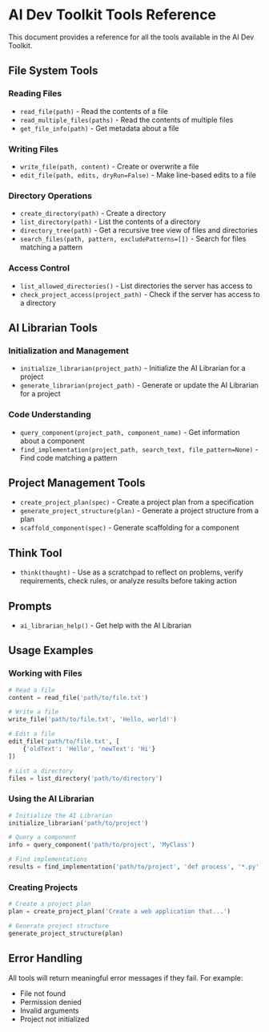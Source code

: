 # AI Dev Toolkit Tools Reference

This document provides a reference for all the tools available in the AI Dev Toolkit.

## File System Tools

### Reading Files

- `read_file(path)` - Read the contents of a file
- `read_multiple_files(paths)` - Read the contents of multiple files
- `get_file_info(path)` - Get metadata about a file

### Writing Files

- `write_file(path, content)` - Create or overwrite a file
- `edit_file(path, edits, dryRun=False)` - Make line-based edits to a file

### Directory Operations

- `create_directory(path)` - Create a directory
- `list_directory(path)` - List the contents of a directory
- `directory_tree(path)` - Get a recursive tree view of files and directories
- `search_files(path, pattern, excludePatterns=[])` - Search for files matching a pattern

### Access Control

- `list_allowed_directories()` - List directories the server has access to
- `check_project_access(project_path)` - Check if the server has access to a directory

## AI Librarian Tools

### Initialization and Management

- `initialize_librarian(project_path)` - Initialize the AI Librarian for a project
- `generate_librarian(project_path)` - Generate or update the AI Librarian for a project

### Code Understanding

- `query_component(project_path, component_name)` - Get information about a component
- `find_implementation(project_path, search_text, file_pattern=None)` - Find code matching a pattern

## Project Management Tools

- `create_project_plan(spec)` - Create a project plan from a specification
- `generate_project_structure(plan)` - Generate a project structure from a plan
- `scaffold_component(spec)` - Generate scaffolding for a component

## Think Tool

- `think(thought)` - Use as a scratchpad to reflect on problems, verify requirements, check rules, or analyze results before taking action

## Prompts

- `ai_librarian_help()` - Get help with the AI Librarian

## Usage Examples

### Working with Files

```python
# Read a file
content = read_file('path/to/file.txt')

# Write a file
write_file('path/to/file.txt', 'Hello, world!')

# Edit a file
edit_file('path/to/file.txt', [
    {'oldText': 'Hello', 'newText': 'Hi'}
])

# List a directory
files = list_directory('path/to/directory')
```

### Using the AI Librarian

```python
# Initialize the AI Librarian
initialize_librarian('path/to/project')

# Query a component
info = query_component('path/to/project', 'MyClass')

# Find implementations
results = find_implementation('path/to/project', 'def process', '*.py')
```

### Creating Projects

```python
# Create a project plan
plan = create_project_plan('Create a web application that...')

# Generate project structure
generate_project_structure(plan)
```

## Error Handling

All tools will return meaningful error messages if they fail. For example:

- File not found
- Permission denied
- Invalid arguments
- Project not initialized
